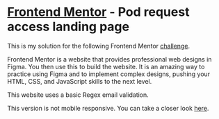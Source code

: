 # [Frontend Mentor](https://www.frontendmentor.io/challenges) - Pod request access landing page

This is my solution for the following Frontend Mentor [challenge](https://www.frontendmentor.io/challenges/pod-request-access-landing-page-eyTmdkLSG). 

Frontend Mentor is a website that provides professional web designs in Figma. You then use this to build the website. 
It is an amazing way to practice using Figma and to implement complex designs, pushing your HTML, CSS, and JavaScript skills to the next level.

This website uses a basic Regex email validation. 

This version is not mobile responsive. You can take a closer look [here](https://pod-request-access-git-main.micha-89.vercel.app/).
